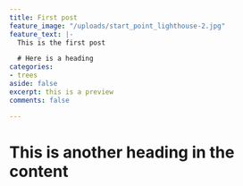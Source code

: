 ```yaml
---
title: First post
feature_image: "/uploads/start_point_lighthouse-2.jpg"
feature_text: |-
  This is the first post

  # Here is a heading
categories:
- trees
aside: false
excerpt: this is a preview
comments: false

---
```

# This is another heading in the content